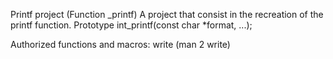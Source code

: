 Printf project
(Function _printf) A project that consist in the recreation of the printf function.
Prototype
int_printf(const char *format, ...);

Authorized functions and macros:
write (man 2 write)
